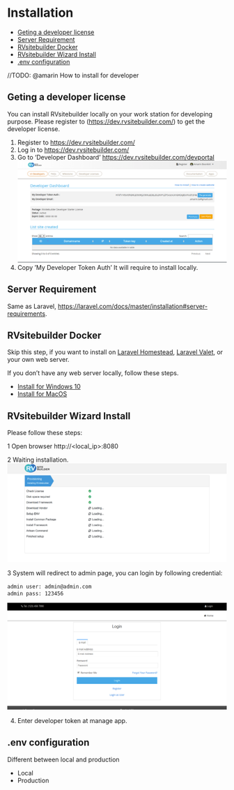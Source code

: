 # Installation

  - [Geting a developer license](#Geting-a-developer-license)
  - [Server Requirement](#Server-Requirement )
  - [RVsitebuilder Docker](#RVsitebuilder-Docker)  
  - [RVsitebuilder Wizard Install](#RVsitebuilder-Wizard-Install)
  - [.env configuration](#.env-configuration )
  
//TODO: @amarin How to install for developer

<a name="Geting-a-developer-license"></a>
## Geting a developer license

You can install RVsitebuilder locally on your work station for developing purpose. Please register to (https://dev.rvsitebuilder.com/) to get the developer license. 

1. Register to https://dev.rvsitebuilder.com/
2. Log in to https://dev.rvsitebuilder.com/
2. Go to ‘Developer Dashboard’ https://dev.rvsitebuilder.com/devportal
![DeveloperDashboard](/en/images/dev.rvsitebuilder.com_developer_dashboard.png)
3. Copy ’My Developer Token Auth’ It will require to install locally. 


<a name="Server-Requirement"></a>
## Server Requirement 

Same as Laravel, https://laravel.com/docs/master/installation#server-requirements. 

<a name="RVsitebuilder-Docker"></a>
## RVsitebuilder Docker 

Skip this step, if you want to install on [Laravel Homestead](https://laravel.com/docs/master/homestead), [Laravel Valet](https://laravel.com/docs/master/valet), or your own web server.

If you don’t have any web server locally, follow these steps. 

<a name="Installation"></a>

- [Install for Windows 10](installation-for-windows10.md)
- [Install for MacOS](installation-for-macos.md)

<a name="RVsitebuilder-Wizard-Install"></a>
## RVsitebuilder Wizard Install
<a name="Goto Admin"></a>

Please follow these steps: 

1 Open browser http://<local_ip>:8080

2 Waiting installation.
![DeveloperDashboard](/en/images/sb7_wizard_install.png)

3 System will redirect to admin page, you can login by following credential:
~~~
admin user: admin@admin.com
admin pass: 123456
~~~

![DeveloperDashboard](/en/images/sb7_admin_login.png)

4. Enter developer token at manage app.

 
 
 
<a name=".env-configuration"></a>
## .env configuration 

Different between local and production 

- Local
- Production  

 
